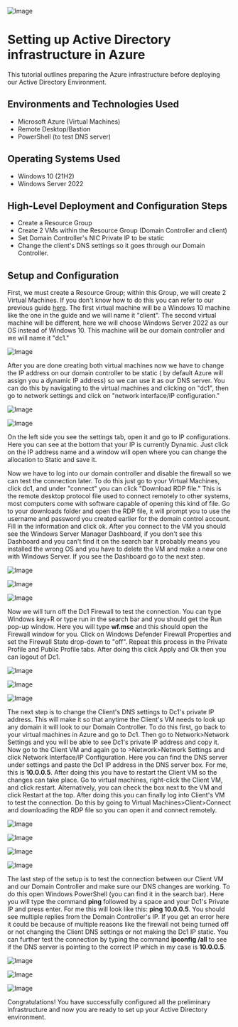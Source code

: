 <p align="center">
  
![Image](https://github.com/user-attachments/assets/ad8da1a3-4fff-4af2-bd17-cdd14d39da67)


<h1> Setting up Active Directory infrastructure in Azure </h1>
This tutorial outlines preparing the Azure infrastructure before deploying our Active Directory Environment. <br />




<h2>Environments and Technologies Used</h2>

- Microsoft Azure (Virtual Machines)
- Remote Desktop/Bastion
- PowerShell (to test DNS server) 

<h2>Operating Systems Used </h2>

- Windows 10 (21H2)
- Windows Server 2022 

<h2>High-Level Deployment and Configuration Steps</h2>

- Create a Resource Group 
- Create 2 VMs within the Resource Group (Domain Controller and client) 
- Set Domain Controller's NIC Private IP to be static
- Change the client's DNS settings so it goes through our Domain Controller. 

<h2>Setup and Configuration</h2>

First, we must create a Resource Group; within this Group, we will create 2 Virtual Machines. If you don't know how to do this you can refer to our previous guide [here](https://github.com/JosueVazquezTech/Azure-VM-setup-?tab=readme-ov-file). The first virtual machine will be a Windows 10 machine like the one in the guide and we will name it "client". The second virtual machine will be different, here we will choose Windows Server 2022 as our OS instead of Windows 10. This machine will be our domain controller and we will name it "dc1." 


![Image](https://github.com/user-attachments/assets/ac313bef-fcf0-4d0f-ba56-eae734aed644)

After you are done creating both virtual machines now we have to change the IP address on our domain controller to be static ( by default Azure will assign you a dynamic IP address) so we can use it as our DNS server. You can do this by navigating to the virtual machines and clicking on "dc1", then go to network settings and click on "network interface/IP configuration."

![Image](https://github.com/user-attachments/assets/18f4a7d0-84d1-439b-aaeb-f1ed55d08716)

![Image](https://github.com/user-attachments/assets/21afa43f-08a7-42c7-b873-6d42c4687fb7)


On the left side you see the settings tab, open it and go to IP configurations. Here you can see at the bottom that your IP is currently Dynamic. Just click on the IP address name and a window will open where you can change the allocation to Static and save it. 

Now we have to log into our domain controller and disable the firewall so we can test the connection later. To do this just go to your Virtual Machines, click dc1, and under "connect" you can click "Download RDP file." This is the remote desktop protocol file used to connect remotely to other systems, most computers come with software capable of opening this kind of file. Go to your downloads folder and open the RDP file, it will prompt you to use the username and password you created earlier for the domain control account. Fill in the information and click ok. After you connect to the VM you should see the Windows Server Manager Dashboard, if you don't see this Dashboard and you can't find it on the search bar it probably means you installed the wrong OS and you have to delete the VM and make a new one with Windows Server. If you see the Dashboard go to the next step. 

![Image](https://github.com/user-attachments/assets/51cde626-8698-4126-99d5-d1c14600271d)

![Image](https://github.com/user-attachments/assets/18794700-c12e-4847-a2be-c7b7cb5064e1)

![Image](https://github.com/user-attachments/assets/850848fe-2a30-40ee-8987-81ab994ad8a8)


Now we will turn off the Dc1 Firewall to test the connection. You can type Windows key+R or type run in the search bar and you should get the Run pop-up window. Here you will type **wf.msc** and this should open the Firewall window for you.
Click on Windows Defender Firewall Properties and set the Firewall State drop-down to "off". Repeat this process in the Private Profile and Public Profile tabs. After doing this click Apply and Ok then you can logout of Dc1. 

![Image](https://github.com/user-attachments/assets/c041619f-b9a6-40a0-90f3-771e12dfe6a1)

![Image](https://github.com/user-attachments/assets/292b8339-2486-467d-8cc9-d8c6ff54280c)

![Image](https://github.com/user-attachments/assets/932ed5f3-4414-40c5-9a2b-337ef2060e65)

The next step is to change the Client's DNS settings to Dc1's private IP address. This will make it so that anytime the Client's VM needs to look up any domain it will look to our Domain Controller. To do this first, go back to your virtual machines in Azure and go to Dc1. Then go to Network>Network Settings and you will be able to see  Dc1's private IP address and copy it. Now go to the Client VM and again go to >Network>Network Settings and click Network Interface/IP Configuration. Here you can find the DNS server under settings and paste the Dc1 IP address in the DNS server box. For me, this is **10.0.0.5**. After doing this you have to restart the Client VM so the changes can take place. Go to virtual machines, right-click the Client VM, and click restart. Alternatively, you can check the box next to the VM and click Restart at the top. After doing this you can finally log into Client's VM to test the connection. Do this by going to Virtual Machines>Client>Connect and downloading the RDP file so you can open it and connect remotely. 


![Image](https://github.com/user-attachments/assets/06e102dd-c0f3-4dc5-a133-ef63476ae1d9)

![Image](https://github.com/user-attachments/assets/c7b56d89-e1ea-4b92-824e-d0044f9442d3)

![Image](https://github.com/user-attachments/assets/4345717f-af75-406e-97c9-6b91069caf11)

![Image](https://github.com/user-attachments/assets/ec589820-97e0-43c4-8063-266fa0137747)

The last step of the setup is to test the connection between our Client VM and our Domain Controller and make sure our DNS changes are working. To do this open Windows PowerShell (you can find it in the search bar). Here you will type the command **ping** followed by a space and your Dc1's Private IP and press enter. For me this will look like this: **ping 10.0.0.5**. You should see multiple replies from the Domain Controller's IP. If you get an error here it could be because of multiple reasons like the firewall not being turned off or not changing the Client DNS settings or not making the Dc1 IP static. You can further test the connection by typing the command **ipconfig /all** to see if the DNS server is pointing to the correct IP which in my case is **10.0.0.5**. 


![Image](https://github.com/user-attachments/assets/28bae09b-7635-46df-b0d0-8f7ada82939a)

![Image](https://github.com/user-attachments/assets/153ae24b-abbf-485c-8815-700a14a72030)

![Image](https://github.com/user-attachments/assets/7a4a4609-f535-482b-84ea-b78d43535361)


Congratulations! You have successfully configured all the preliminary infrastructure and now you are ready to set up your Active Directory environment. 
































































